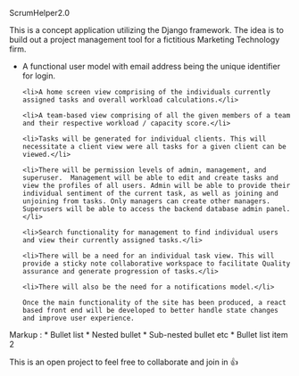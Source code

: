 ScrumHelper2.0 
<!-- ABOUT THE PROJECT -->
This is a concept application utilizing the Django framework. The idea is to build out a project management tool for a fictitious Marketing Technology firm. 
<!-- Requirements -->
<ul>
    <li>A functional user model with email address being the unique identifier for login.</li>

    <li>A home screen view comprising of the individuals currently assigned tasks and overall workload calculations.</li>

    <li>A team-based view comprising of all the given members of a team and their respective workload / capacity score.</li>

    <li>Tasks will be generated for individual clients. This will necessitate a client view were all tasks for a given client can be viewed.</li>

    <li>There will be permission levels of admin, management, and superuser.  Management will be able to edit and create tasks and view the profiles of all users. Admin will be able to provide their individual sentiment of the current task, as well as joining and unjoining from tasks. Only managers can create other managers. Superusers will be able to access the backend database admin panel.</li>

    <li>Search functionality for management to find individual users and view their currently assigned tasks.</li>

    <li>There will be a need for an individual task view. This will provide a sticky note collaborative workspace to facilitate Quality assurance and generate progression of tasks.</li>

    <li>There will also be the need for a notifications model.</li>

    Once the main functionality of the site has been produced, a react based front end will be developed to better handle state changes and improve user experience.

</ul>

 Markup : * Bullet list
              * Nested bullet
                  * Sub-nested bullet etc
          * Bullet list item 2

 This is an open project to feel free to collaborate and join in 👍